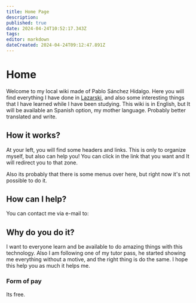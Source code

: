 ```yaml
---
title: Home Page
description: 
published: true
date: 2024-04-24T10:52:17.343Z
tags: 
editor: markdown
dateCreated: 2024-04-24T09:12:47.891Z
---
```


# Home
Welcome to my local wiki made of Pablo Sánchez Hidalgo. Here you will find everything I have done in [Lazarski](https://www.lazarski.pl/en), and also some interesting things that I have learned while I have been studying.
This wiki is in English, but It will be available an Spanish option, my mother language. Probably better translated and write.

## How it works?
At your left, you will find some headers and links. This is only to organize myself, but also can help you! You can click in the link that you want and It will redirect you to that zone. 

Also its probably that there is some menus over here, but right now it's not possible to do it.

## How can I help?
You can contact me via e-mail to:

## Why do you do it?
I want to everyone learn and be available to do amazing things with this technology. Also I am following one of my tutor pass, he started showing me everything without a motive, and the right thing is do the same. I hope this help you as much it helps me.

### Form of pay
Its free.
